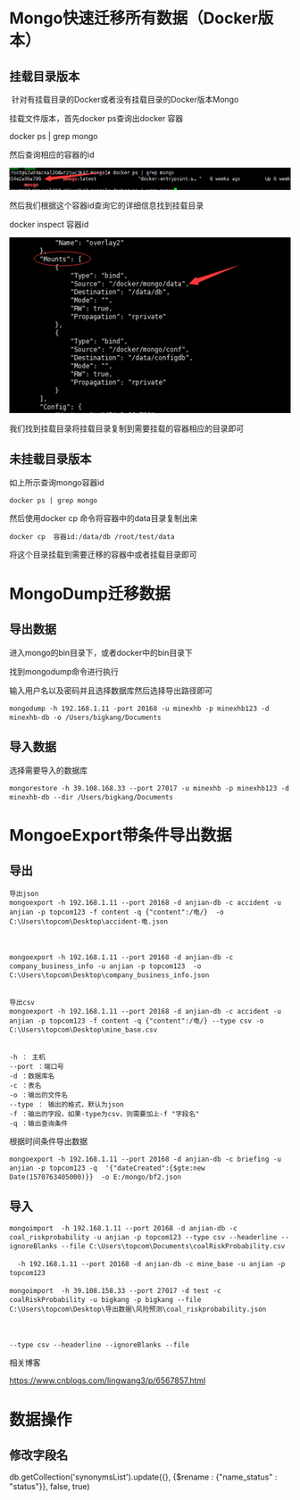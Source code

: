 # Mongo快速迁移所有数据（Docker版本）

## 挂载目录版本

​		针对有挂载目录的Docker或者没有挂载目录的Docker版本Mongo

挂载文件版本，首先docker  ps查询出docker 容器

docker ps | grep mongo

然后查询相应的容器的id

![](img\mongo-cp.png)

然后我们根据这个容器id查询它的详细信息找到挂载目录

docker inspect 容器id

![](img\mongo-cp2.png)

我们找到挂载目录将挂载目录复制到需要挂载的容器相应的目录即可

## 未挂载目录版本

如上所示查询mongo容器id

```
docker ps | grep mongo
```

然后使用docker cp 命令将容器中的data目录复制出来

```
docker cp  容器id:/data/db /root/test/data
```

将这个目录挂载到需要迁移的容器中或者挂载目录即可



# MongoDump迁移数据

## 导出数据

进入mongo的bin目录下，或者docker中的bin目录下

找到mongodump命令进行执行

输入用户名以及密码并且选择数据库然后选择导出路径即可

```
mongodump -h 192.168.1.11 -port 20168 -u minexhb -p minexhb123 -d minexhb-db -o /Users/bigkang/Documents
```

## 导入数据

选择需要导入的数据库

```
mongorestore -h 39.108.168.33 --port 27017 -u minexhb -p minexhb123 -d minexhb-db --dir /Users/bigkang/Documents
```



# MongoeExport带条件导出数据

## 导出

```
导出json
mongoexport -h 192.168.1.11 --port 20168 -d anjian-db -c accident -u anjian -p topcom123 -f content -q {"content":/电/}  -o C:\Users\topcom\Desktop\accident-电.json



mongoexport -h 192.168.1.11 --port 20168 -d anjian-db -c company_business_info -u anjian -p topcom123  -o C:\Users\topcom\Desktop\company_business_info.json


导出csv
mongoexport -h 192.168.1.11 --port 20168 -d anjian-db -c accident -u anjian -p topcom123 -f content -q {"content":/电/} --type csv -o C:\Users\topcom\Desktop\mine_base.csv


-h ： 主机
--port ：端口号
-d ：数据库名
-c ：表名
-o ：输出的文件名
--type ： 输出的格式，默认为json
-f ：输出的字段，如果-type为csv，则需要加上-f "字段名"
-q ：输出查询条件
```

根据时间条件导出数据

```
mongoexport -h 192.168.1.11 --port 20168 -d anjian-db -c briefing -u anjian -p topcom123 -q  '{"dateCreated":{$gte:new Date(1570763405000)}}  -o E:/mongo/bf2.json
```

## 导入

```
mongoimport  -h 192.168.1.11 --port 20168 -d anjian-db -c coal_riskprobability -u anjian -p topcom123 --type csv --headerline --ignoreBlanks --file C:\Users\topcom\Documents\coalRiskProbability.csv

  -h 192.168.1.11 --port 20168 -d anjian-db -c mine_base -u anjian -p topcom123

mongoimport  -h 39.108.158.33 --port 27017 -d test -c coalRiskProbability -u bigkang -p bigkang --file C:\Users\topcom\Desktop\导出数据\风险预测\coal_riskprobability.json



--type csv --headerline --ignoreBlanks --file 
```

相关博客

<https://www.cnblogs.com/lingwang3/p/6567857.html>



# 数据操作

## 修改字段名

db.getCollection('synonymsList').update({}, {$rename : {"name_status" : "status"}}, false, true)